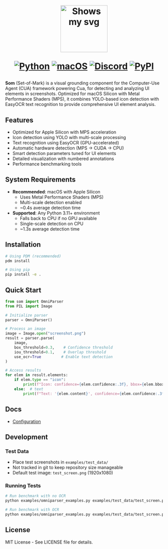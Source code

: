 <div align="center">
<h1>
  <div class="image-wrapper" style="display: inline-block;">
    <picture>
      <source media="(prefers-color-scheme: dark)" alt="logo" height="150" srcset="https://raw.githubusercontent.com/trycua/cua/main/img/logo_white.png" style="display: block; margin: auto;">
      <source media="(prefers-color-scheme: light)" alt="logo" height="150" srcset="https://raw.githubusercontent.com/trycua/cua/main/img/logo_black.png" style="display: block; margin: auto;">
      <img alt="Shows my svg">
    </picture>
  </div>

[![Python](https://img.shields.io/badge/Python-333333?logo=python&logoColor=white&labelColor=333333)](#)
[![macOS](https://img.shields.io/badge/macOS-000000?logo=apple&logoColor=F0F0F0)](#)
[![Discord](https://img.shields.io/badge/Discord-%235865F2.svg?&logo=discord&logoColor=white)](https://discord.com/invite/mVnXXpdE85)
[![PyPI](https://img.shields.io/pypi/v/cua-computer?color=333333)](https://pypi.org/project/cua-computer/)

</h1>
</div>

**Som** (Set-of-Mark) is a visual grounding component for the Computer-Use Agent (CUA) framework powering Cua, for detecting and analyzing UI elements in screenshots. Optimized for macOS Silicon with Metal Performance Shaders (MPS), it combines YOLO-based icon detection with EasyOCR text recognition to provide comprehensive UI element analysis.

## Features

- Optimized for Apple Silicon with MPS acceleration
- Icon detection using YOLO with multi-scale processing
- Text recognition using EasyOCR (GPU-accelerated)
- Automatic hardware detection (MPS → CUDA → CPU)
- Smart detection parameters tuned for UI elements
- Detailed visualization with numbered annotations
- Performance benchmarking tools

## System Requirements

- **Recommended**: macOS with Apple Silicon
  - Uses Metal Performance Shaders (MPS)
  - Multi-scale detection enabled
  - ~0.4s average detection time
- **Supported**: Any Python 3.11+ environment
  - Falls back to CPU if no GPU available
  - Single-scale detection on CPU
  - ~1.3s average detection time

## Installation

```bash
# Using PDM (recommended)
pdm install

# Using pip
pip install -e .
```

## Quick Start

```python
from som import OmniParser
from PIL import Image

# Initialize parser
parser = OmniParser()

# Process an image
image = Image.open("screenshot.png")
result = parser.parse(
    image,
    box_threshold=0.3,    # Confidence threshold
    iou_threshold=0.1,    # Overlap threshold
    use_ocr=True         # Enable text detection
)

# Access results
for elem in result.elements:
    if elem.type == "icon":
        print(f"Icon: confidence={elem.confidence:.3f}, bbox={elem.bbox.coordinates}")
    else:  # text
        print(f"Text: '{elem.content}', confidence={elem.confidence:.3f}")
```

## Docs

- [Configuration](http://localhost:8090/docs/libraries/som/configuration)

## Development

### Test Data

- Place test screenshots in `examples/test_data/`
- Not tracked in git to keep repository size manageable
- Default test image: `test_screen.png` (1920x1080)

### Running Tests

```bash
# Run benchmark with no OCR
python examples/omniparser_examples.py examples/test_data/test_screen.png --runs 5 --ocr none

# Run benchmark with OCR
python examples/omniparser_examples.py examples/test_data/test_screen.png --runs 5 --ocr easyocr
```

## License

MIT License - See LICENSE file for details.

